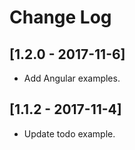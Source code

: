 # Change Log

## [1.2.0 - 2017-11-6]

- Add Angular examples.

## [1.1.2 - 2017-11-4]

- Update todo example.